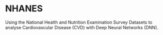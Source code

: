 # NHANES
Using the National Health and Nutrition Examination Survey Datasets to analyse Cardiovascular Disease (CVD) with Deep Neural Networks (DNN).
